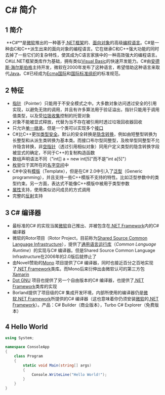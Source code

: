 # C# 简介

## 1 简介

​		**C#**是[微软](https://zh.wikipedia.org/wiki/微软)推出的一种基于[.NET框架](https://zh.wikipedia.org/wiki/.NET框架)的、[面向对象](https://zh.wikipedia.org/wiki/面向对象程序设计)的高级[编程语言](https://zh.wikipedia.org/wiki/编程语言)。C#是一种由C和C++派生出来的面向对象的编程语言。它在继承C和C++强大功能的同时去掉了一些它们的复杂特性，使其成为C语言家族中的一种高效强大的编程语言。C#以.NET框架类库作为基础，拥有类似[Visual Basic](https://zh.wikipedia.org/wiki/Visual_Basic)的快速开发能力。C#由[安德斯·海尔斯伯格](https://zh.wikipedia.org/wiki/安德斯·海尔斯伯格)主持开发，微软在2000年发布了这种语言，希望借助这种语言来取代[Java](https://zh.wikipedia.org/wiki/Java)。C#已经成为[Ecma国际](https://zh.wikipedia.org/wiki/Ecma国际)和[国际标准组织](https://zh.wikipedia.org/wiki/国际标准组织)的标准规范。

## 2 特征

* [指针](https://zh.wikipedia.org/wiki/指標)（Pointer）只能用于不安全模式之中。大多数对象访问透过安全的引用实现，以避免无效的调用，并且有许多算法用于验证溢出，指针只能用于调用值类型，以及受[垃圾收集](https://zh.wikipedia.org/wiki/垃圾回收_(計算機科學))控制的托管对象
* 对象不能被显式释放，代替为当不存在被引用时透过垃圾回收器回收
* 只允许[单一继承](https://zh.wikipedia.org/wiki/單一繼承)，但是一个类可以实现多个[接口](https://zh.wikipedia.org/wiki/接口)
* C#比C++更加[类型安全](https://zh.wikipedia.org/wiki/類型安全)。默认的安全转换是[隐含转换](https://zh.wikipedia.org/w/index.php?title=隱含轉換&action=edit&redlink=1)，例如由短整型转换为长整型和从派生类转换为基本类。而接口布尔型同整型，及枚举型同整型不允许隐含转换，非[空指针](https://zh.wikipedia.org/wiki/空指標)（透过引用相似对象）同用户定义类型的隐含转换字段被显式的确定，不同于C++的复制构造函数
* 数组声明语法不同（"int[] a = new int[5]"而不是"int a[5]"）
* [枚举](https://zh.wikipedia.org/wiki/枚举)位于其所在的[名字空间](https://zh.wikipedia.org/wiki/命名空间)中
* C#中没有[模版](https://zh.wikipedia.org/wiki/模板_(C%2B%2B))（Template），但是在C# 2.0中引入了[泛型](https://zh.wikipedia.org/wiki/泛型)（Generic programming），并且支持一些C++模版不支持的特性。比如泛型参数中的类型约束。另一方面，表达式不能像C++模版中被用于类型参数
* [属性](https://zh.wikipedia.org/wiki/属性)支持，使用类似访问成员的方式调用
* 完整的[反射](https://zh.wikipedia.org/wiki/反射式编程)支持

## 3 C# 编译器

* 最标准的C# 的实现当属[微软](https://zh.wikipedia.org/wiki/微軟)自己推出、并被包含在[.NET Framework](https://zh.wikipedia.org/wiki/.NET框架)内的C# 编译器
* 微软的Rotor项目（Rotor Project，目前称为[Shared Source Common Language Infrastructure](https://zh.wikipedia.org/w/index.php?title=Shared_Source_Common_Language_Infrastructure&action=edit&redlink=1)），提供了[通用语言运行库](https://zh.wikipedia.org/wiki/通用語言運行庫)（*Common Language Runtime*）的实现与C# 编译器。但是Shared Source Common Language Infrastructure在2006年的2.0版后就停止了
* 由Novell赞助的[Mono](https://zh.wikipedia.org/wiki/Mono) 项目提供了C# 编译器，同时也接近百分之百地实现了[.NET Framework](https://zh.wikipedia.org/wiki/.NET框架)类库。而Mono后来衍伸出由微软认可的第三方包[Xamarin](https://zh.wikipedia.org/wiki/Xamarin)
* [Dot GNU](https://zh.wikipedia.org/wiki/DotGNU) 项目也提供了另一个自由版本的C# 编译器，也提供了[.NET Framework](https://zh.wikipedia.org/wiki/.NET框架)类库的实现
* Borland提供了项目级的C# 集成开发环境，内部所使用的编译器仍是[微软](https://zh.wikipedia.org/wiki/微軟)[.NET Framework](https://zh.wikipedia.org/wiki/.NET框架)所提供的C# 编译器（这也意味着你仍须安装[微软](https://zh.wikipedia.org/wiki/微軟)的[.NET Framework](https://zh.wikipedia.org/wiki/.NET框架)）。产品：C# Builder（商业版本），Turbo C# Explorer（免费版本）

## 4 Hello World

```c#
using System;

namespace ConsoleApp
{
    class Program
    {
        static void Main(string[] args)
        {
            Console.WriteLine("Hello World!");
        }
    }
}
```

